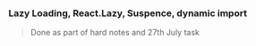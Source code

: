### Lazy Loading, React.Lazy, Suspence, dynamic import

> Done as part of hard notes and 27th July task
